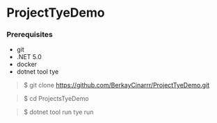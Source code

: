 # ProjectTyeDemo

### Prerequisites
- git
- .NET 5.0
- docker
- dotnet tool tye

> $ git clone https://github.com/BerkayCinarrr/ProjectTyeDemo.git 

> $ cd ProjectsTyeDemo

> $ dotnet tool run tye run
